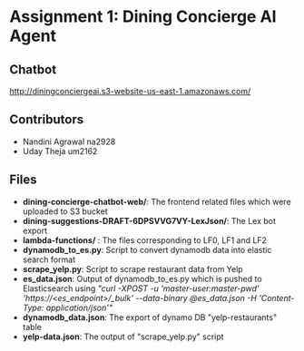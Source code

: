 # Assignment 1: Dining Concierge AI Agent

## Chatbot

http://diningconciergeai.s3-website-us-east-1.amazonaws.com/

## Contributors

- Nandini Agrawal na2928
- Uday Theja um2162

## Files

- **dining-concierge-chatbot-web/**: The frontend related files which were uploaded to S3 bucket
- **dining-suggestions-DRAFT-6DPSVVG7VY-LexJson/**: The Lex bot export
- **lambda-functions/** : The files corresponding to LF0, LF1 and LF2                           
- **dynamodb_to_es.py**: Script to convert dynamodb data into elastic search format                           
- **scrape_yelp.py**: Script to scrape restaurant data from Yelp
- **es_data.json**: Output of dynamodb_to_es.py which is pushed to Elasticsearch using *"curl -XPOST -u 'master-user:master-pwd' 'https://<es_endpoint>/_bulk' --data-binary @es_data.json -H 'Content-Type: application/json'"*                          
- **dynamodb_data.json**: The export of dynamo DB "yelp-restaurants" table                
- **yelp-data.json**: The output of "scrape_yelp.py" script